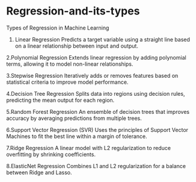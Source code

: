 # Regression-and-its-types
Types of Regression in Machine Learning
1. Linear Regression
Predicts a target variable using a straight line based on a linear relationship between input and output.

2.Polynomial Regression
Extends linear regression by adding polynomial terms, allowing it to model non-linear relationships.

3.Stepwise Regression
Iteratively adds or removes features based on statistical criteria to improve model performance.

4.Decision Tree Regression
Splits data into regions using decision rules, predicting the mean output for each region.

5.Random Forest Regression
An ensemble of decision trees that improves accuracy by averaging predictions from multiple trees.

6.Support Vector Regression (SVR)
Uses the principles of Support Vector Machines to fit the best line within a margin of tolerance.

7.Ridge Regression
A linear model with L2 regularization to reduce overfitting by shrinking coefficients.

8.ElasticNet Regression
Combines L1 and L2 regularization for a balance between Ridge and Lasso.

